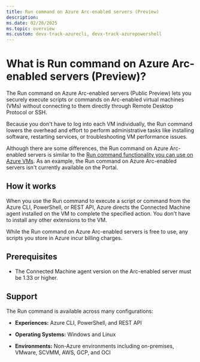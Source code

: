 ```yaml
---
title: Run command on Azure Arc-enabled servers (Preview)
description: 
ms.date: 02/28/2025
ms.topic: overview
ms.custom: devx-track-azurecli, devx-track-azurepowershell
---
```


# What is Run command on Azure Arc-enabled servers (Preview)?

The Run command on Azure Arc-enabled servers (Public Preview) lets you securely execute scripts or commands on Arc-enabled virtual machines (VMs) without connecting to them directly through Remote Desktop Protocol or SSH. 

Because you don't have to log into each VM individually, the Run command lowers the overhead and effort to perform administrative tasks like installing software, restarting services, or troubleshooting VM performance issues.   

Although there are some differences, the Run command on Azure Arc-enabled servers is similar to the [Run command functionality you can use on Azure VMs](./azure/virtual-machines/run-command-overview). As an example, the Run command on Azure Arc-enabled servers isn't currently available on the Portal.

## How it works

When you use the Run command to execute a script or command from the Azure CLI, PowerShell, or REST API, Azure directs the Connected Machine agent installed on the VM to complete the specified action. You don't have to install any other extensions to the VM.

While the Run command on Azure Arc-enabled servers is free to use, any scripts you store in Azure incur billing charges. 

## Prerequisites

- The Connected Machine agent version on the Arc-enabled server must be 1.33 or higher.


## Support

The Run command is available across many configurations: 

- **Experiences:** Azure CLI, PowerShell, and REST API

- **Operating Systems:** Windows and Linux

- **Environments:** Non-Azure environments including on-premises, VMware, SCVMM, AWS, GCP, and OCI  



